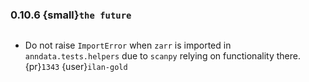 ### 0.10.6 {small}`the future`

```{rubric} Bugfix
```
* Do not raise `ImportError` when `zarr` is imported in `anndata.tests.helpers` due to `scanpy` relying on functionality there. {pr}`1343` {user}`ilan-gold`

```{rubric} Documentation
```

```{rubric} Performance
```
